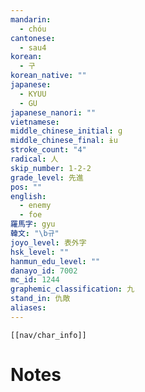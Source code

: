 ```yaml
---
mandarin:
  - chóu
cantonese:
  - sau4
korean:
  - 구
korean_native: ""
japanese:
  - KYUU
  - GU
japanese_nanori: ""
vietnamese:
middle_chinese_initial: ɡ
middle_chinese_final: ɨu
stroke_count: "4"
radical: 人
skip_number: 1-2-2
grade_level: 先進
pos: ""
english:
  - enemy
  - foe
羅馬字: gyu
韓文: "\b규"
joyo_level: 表外字
hsk_level: ""
hanmun_edu_level: ""
danayo_id: 7002
mc_id: 1244
graphemic_classification: 九
stand_in: 仇敵
aliases:
---
```

```meta-bind-embed
[[nav/char_info]]
```

# Notes

